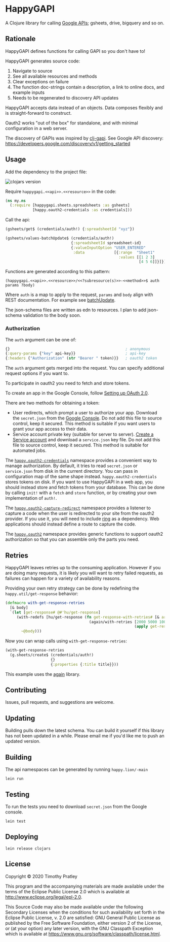 # HappyGAPI

A Clojure library for calling [Google APIs](https://developers.google.com/apis-explorer); gsheets, drive, bigquery and so on.


## Rationale

HappyGAPI defines functions for calling GAPI so you don't have to!

HappyGAPI generates source code:
1. Navigate to source
2. See all available resources and methods
3. Clear exceptions on failure
4. The function doc-strings contain a description, a link to online docs, and example inputs
5. Needs to be regenerated to discovery API updates

HappyGAPI accepts data instead of an objects.
Data composes flexibly and is straight-forward to construct.

Oauth2 works "out of the box" for standalone, and with minimal configuration in a web server.

The discovery of GAPIs was inspired by [clj-gapi](https://github.com/ianbarber/clj-gapi).
See Google API discovery: https://developers.google.com/discovery/v1/getting_started


## Usage

Add the dependency to the project file:

![clojars version](https://clojars.org/happygapi/latest-version.svg)

Require `happygapi.<<api>>.<<resource>>` in the code:

```clojure
(ns my.ns
  (:require [happygapi.sheets.spreadsheets :as gsheets]
            [happy.oauth2-credentials :as credentials]))
```

Call the api:

```clojure
(gsheets/get$ (credentials/auth!) {:spreadsheetId "xyz"})

(gsheets/values-batchUpdate$ (credentials/auth!)
                             {:spreadsheetId spreadsheet-id}
                             {:valueInputOption "USER_ENTERED"
                              :data             [{:range  "Sheet1"
                                                  :values [[1 2 3]
                                                           [4 5 6]]}]})
```

Functions are generated according to this pattern:

```
(happygapi.<<api>>.<<resource>>/<<?subresource(s)>>-<<method>>$ auth params ?body)
```

Where `auth` is a map to apply to the request, `params` and `body` align with REST documentation.
For example see [batchUpdate](https://developers.google.com/sheets/api/reference/rest/v4/spreadsheets.values/batchUpdate).

The json-schema files are written as edn to resources.
I plan to add json-schema validation to the body soon.


### Authorization

The `auth` argument can be one of:

```clojure
{}                                                   ; anonymous
{:query-params {"key" api-key}}                      ; api-key
{:headers {"Authorization" (str "Bearer " token)}}   ; oauth2 token
```

The `auth` argument gets merged into the request.
You can specify additional request options if you want to.

To participate in oauth2 you need to fetch and store tokens.

To create an app in the Google Console, follow [Setting up OAuth 2.0](https://support.google.com/googleapi/answer/6158849?hl=en).

There are two methods for obtaining a token:
* User redirects, which prompt a user to authorize your app.
  Download the `secret.json` from the [Google Console](https://console.cloud.google.com/).
  Do not add this file to source control, keep it secured.
  This method is suitable if you want users to grant your app access to their data.
* Service account private key (suitable for server to server).
  [Create a Service account](https://developers.google.com/identity/protocols/oauth2/service-account)
  and download a `service.json` key file.
  Do not add this file to source control, keep it secured.
  This method is suitable for automated jobs.

The [`happy.oauth2-credentials`](src/happy/oauth2_credentials.clj) namespace provides a convenient way to
manage authorization.
By default, it tries to read `secret.json` or `service.json` from disk in the current directory.
You can pass in configuration map of the same shape instead.
`happy.oauth2-credentials` stores tokens on disk.
If you want to use HappyGAPI in a web app, you should instead store and fetch tokens from your database.
This can be done by calling `init!` with a `fetch` and `store` function, or by creating your own implementation of `auth!`.

The [`happy.oauth2-capture-redirect`](src/happy/oauth2_capture_redirect.clj)
namespace provides a listener to capture a code when the user is redirected to your site from the oauth2 provider.
If you use it, you will need to include [ring](https://github.com/ring-clojure/ring) as a dependency.
Web applications should instead define a route to capture the code.

The [`happy.oauth2`](src/happy/oauth2.clj) namespace provides generic functions to support oauth2 authorization so that you can assemble only the parts you need.


## Retries

HappyGAPI leaves retries up to the consuming application.
However if you are doing many requests, it is likely you will want to retry failed requests,
as failures can happen for a variety of availability reasons.

Providing your own retry strategy can be done by redefining the `happy.util/get-response` behavior:

```clj
(defmacro with-get-response-retries
  [& body]
  `(let [get-response# @#'hu/get-response]
     (with-redefs [hu/get-response (fn get-response-with-retries# [& args#]
                                     (again/with-retries [2000 5000 10000 15000]
                                                         (apply get-response# args#)))]
       ~@body)))
```

Now you can wrap calls using `with-get-response-retries`:

```clj
(with-get-response-retries
  (g.sheets/create$ (credentials/auth!)
                    {}
                    {:properties {:title title}}))
```

This example uses the [again](https://github.com/liwp/again) library.


## Contributing

Issues, pull requests, and suggestions are welcome.


## Updating

Building pulls down the latest schema.
You can build it yourself if this library has not been updated in a while.
Please email me if you'd like me to push an updated version.


## Building

The api namespaces can be generated by running `happy.lion/-main`

```
lein run
```

## Testing

To run the tests you need to download `secret.json` from the Google console.

```
lein test
```


## Deploying

```
lein release clojars
```

## License

Copyright © 2020 Timothy Pratley

This program and the accompanying materials are made available under the
terms of the Eclipse Public License 2.0 which is available at
http://www.eclipse.org/legal/epl-2.0.

This Source Code may also be made available under the following Secondary
Licenses when the conditions for such availability set forth in the Eclipse
Public License, v. 2.0 are satisfied: GNU General Public License as published by
the Free Software Foundation, either version 2 of the License, or (at your
option) any later version, with the GNU Classpath Exception which is available
at https://www.gnu.org/software/classpath/license.html.
